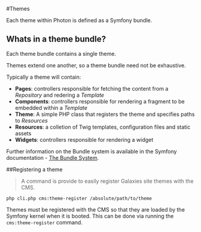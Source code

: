 #Themes

Each theme within Photon is defined as a Symfony bundle.

## Whats in a theme bundle?

Each theme bundle contains a single theme. 

Themes extend one another, so a theme bundle need not be exhaustive.

Typically a theme will contain:

* **Pages**: controllers responsible for fetching the content from a *Repository* and redering a *Template*
* **Components**: controllers responsible for rendering a fragment to be embedded within a *Template*
* **Theme**: A simple PHP class that registers the theme and specifies paths to *Resources*
* **Resources**: a colletion of Twig templates, configuration files and static assets
* **Widgets**: controllers responsible for rendering a widget

Further information on the Bundle system is available in the Symfony documentation - [The Bundle System](https://symfony.com/doc/2.8/bundles.html).

##Registering a theme

> A command is provide to easily register Galaxies site themes with the CMS.

```shell
php cli.php cms:theme-register /absolute/path/to/theme
```

Themes must be registered with the CMS so that they are loaded by the Symfony kernel when it is booted. This can be done via running the `cms:theme-register` command.
